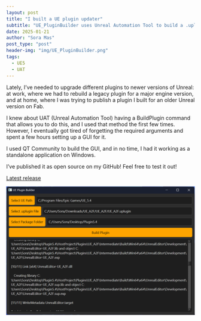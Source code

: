 ```yaml
---
layout: post
title: "I built a UE plugin updater"
subtitle: "UE_PluginBuilder uses Unreal Automation Tool to build a .uplugin to a greater engine version"
date: 2025-01-21
author: "Sora Mas"
post_type: "post"
header-img: "img/UE_PluginBuilder.png"
tags:
  - UE5
  - UAT
---
```



Lately, I’ve needed to upgrade different plugins to newer versions of Unreal: at work, where we had to rebuild a legacy plugin for a major engine version, and at home, where I was trying to publish a plugin I built for an older Unreal version on Fab.

I knew about UAT (Unreal Automation Tool) having a BuildPlugin command that allows you to do this, and I used that method the first few times. However, I eventually got tired of forgetting the required arguments and spent a few hours setting up a GUI for it.

I used QT Community to build the GUI, and in no time, I had it working as a standalone application on Windows.

I’ve published it as open source on my GitHub! Feel free to test it out!

[Latest release](https://github.com/Bumvolla/UE_PluginBuilder/releases/latest)

![image](/../img/UE_PluginBuilderWindow.png)